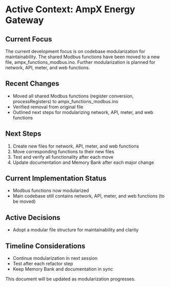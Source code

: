 # Active Context: AmpX Energy Gateway

## Current Focus
The current development focus is on codebase modularization for maintainability. The shared Modbus functions have been moved to a new file, ampx_functions_modbus.ino. Further modularization is planned for network, API, meter, and web functions.

## Recent Changes
- Moved all shared Modbus functions (register conversion, processRegisters) to ampx_functions_modbus.ino
- Verified removal from original file
- Outlined next steps for modularizing network, API, meter, and web functions

## Next Steps
1. Create new files for network, API, meter, and web functions
2. Move corresponding functions to their new files
3. Test and verify all functionality after each move
4. Update documentation and Memory Bank after each major change

## Current Implementation Status
- Modbus functions now modularized
- Main codebase still contains network, API, meter, and web functions (to be moved)

## Active Decisions
- Adopt a modular file structure for maintainability and clarity

## Timeline Considerations
- Continue modularization in next session
- Test after each refactor step
- Keep Memory Bank and documentation in sync

This document will be updated as modularization progresses. 